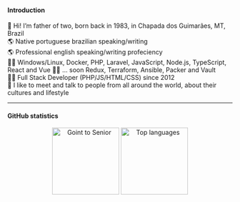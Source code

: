 <h4>Introduction</h4>

👋 Hi! I’m father of two, born back in 1983, in Chapada dos Guimarães, MT, Brazil  
🌎 Native portuguese brazilian speaking/writing  
🌎 Professional english speaking/writing profeciency  
👨‍🎓 Windows/Linux, Docker, PHP, Laravel, JavaScript, Node.js, TypeScript, React and Vue
👨‍🎓 ... soon Redux, Terraform, Ansible, Packer and Vault  
👨‍💻 Full Stack Developer (PHP/JS/HTML/CSS) since 2012  
💬 I like to meet and talk to people from all around the world, about their cultures and lifestyle  

---

<h4>GitHub statistics</h4>
  <div align="center">
  <img src="https://github-readme-stats.vercel.app/api?username=goingtosenior&count_private=true&show_icons=true&theme=react" alt="Goint to Senior" height="150" />        
  <img src="https://github-readme-stats.vercel.app/api/top-langs/?username=goingtosenior&&langs_count=8&layout=compact&theme=react" alt="Top languages" height="150" />
</div>
